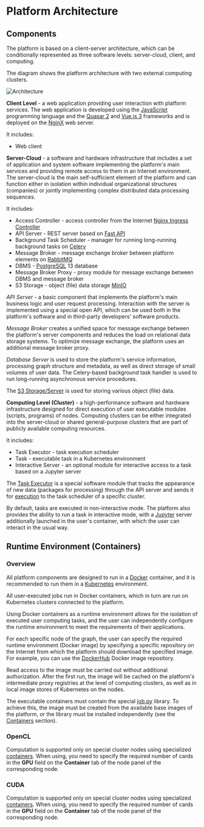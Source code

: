 # Platform Architecture  

## Components

The platform is based on a client-server architecture, which can be conditionally represented as three software levels: server-cloud, client, and computing.

The diagram shows the platform architecture with two external computing clusters.

![Architecture](./images/components_en.png)

**Client Level** - a web application providing user interaction with platform services. The web application is developed using the [JavaScript](https://www.javascript.com/) programming language and the [Quasar 2](https://quasar.dev/) and [Vue.js 3](https://v3.vuejs.org/) frameworks and is deployed on the [NginX](https://nginx.org/en/) web server.

It includes:

- Web client

**Server-Cloud** - a software and hardware infrastructure that includes a set of application and system software implementing the platform's main services and providing remote access to them in an Internet environment. The server-cloud is the main self-sufficient element of the platform and can function either in isolation within individual organizational structures (companies) or jointly implementing complex distributed data processing sequences.

It includes:

- Access Controller - access controller from the Internet [Nginx Ingress Controller](https://kubernetes.github.io/ingress-nginx/)
- API Server - REST server based on [Fast API](https://fastapi.tiangolo.com/)
- Background Task Scheduler - manager for running long-running background tasks on [Celery](https://docs.celeryproject.org/)
- Message Broker - message exchange broker between platform elements on [RabbitMQ](https://www.rabbitmq.com/)
- DBMS - [PostgreSQL](https://www.postgresql.org/) 13 database
- Message Broker Proxy - proxy module for message exchange between DBMS and message broker
- S3 Storage - object (file) data storage [MinIO](https://min.io)

_API Server_ - a basic component that implements the platform's main business logic and user request processing. Interaction with the server is implemented using a special open API, which can be used both in the platform's software and in third-party developers' software products.

_Message Broker_ creates a unified space for message exchange between the platform's server components and reduces the load on relational data storage systems. To optimize message exchange, the platform uses an additional message broker proxy.

_Database Server_ is used to store the platform's service information, processing graph structure and metadata, as well as direct storage of small volumes of user data.
The Celery-based background task handler is used to run long-running asynchronous service procedures.

The [S3 Storage/Server](/desc/s3.md) is used for storing various object (file) data.

**Computing Level (Cluster)** - a high-performance software and hardware infrastructure designed for direct execution of user executable modules (scripts, programs) of nodes.
Computing clusters can be either integrated into the server-cloud or shared general-purpose clusters that are part of publicly available computing resources.

It includes:

- Task Executor - task execution scheduler
- Task - executable task in a Kubernetes environment
- Interactive Server - an optional module for interactive access to a task based on a Jupyter server

The [Task Executor](/desc/executor.md) is a special software module that tracks the appearance of new data (packages for processing) through the API server and sends it for [execution](#TODO) to the task scheduler of a specific cluster.

By default, tasks are executed in non-interactive mode. The platform also provides the ability to run a task in interactive mode, with a [Jupyter](https://jupyter.org/) server additionally launched in the user's container, with which the user can interact in the usual way.

## Runtime Environment (Containers)

### Overview

All platform components are designed to run in a [Docker](https://www.docker.com/) container, and it is recommended to run them in a [Kubernetes](https://kubernetes.io/) environment.

All user-executed jobs run in Docker containers, which in turn are run on Kubernetes clusters connected to the platform.

Using Docker containers as a runtime environment allows for the isolation of executed user computing tasks, and the user can independently configure the runtime environment to meet the requirements of their applications.

For each specific node of the graph, the user can specify the required runtime environment (Docker image) by specifying a specific repository on the Internet from which the platform should download the specified image. For example, you can use the [DockerHub](https://hub.docker.com/) Docker image repository.

Read access to the image must be carried out without additional authorization. After the first run, the image will be cached on the platform's intermediate proxy registries at the level of computing clusters, as well as in local image stores of Kubernetes on the nodes.

The executable containers must contain the special [job.py](https://github.com/rndflow/rndflow-job-py) library. To achieve this, the image must be created from the available base images of the platform, or the library must be installed independently (see the [Containers](/dev/docker.md) section).

### OpenCL

Computation is supported only on special cluster nodes using specialized [containers](/dev/docker.md#amd-gpu).
When using, you need to specify the required number of cards in the **GPU** field on the **Container** tab of the node panel of the corresponding node.

### CUDA  

Computation is supported only on special cluster nodes using specialized [containers](/dev/docker.md#nvida-gpu).
When using, you need to specify the required number of cards in the **GPU** field on the **Container** tab of the node panel of the corresponding node.